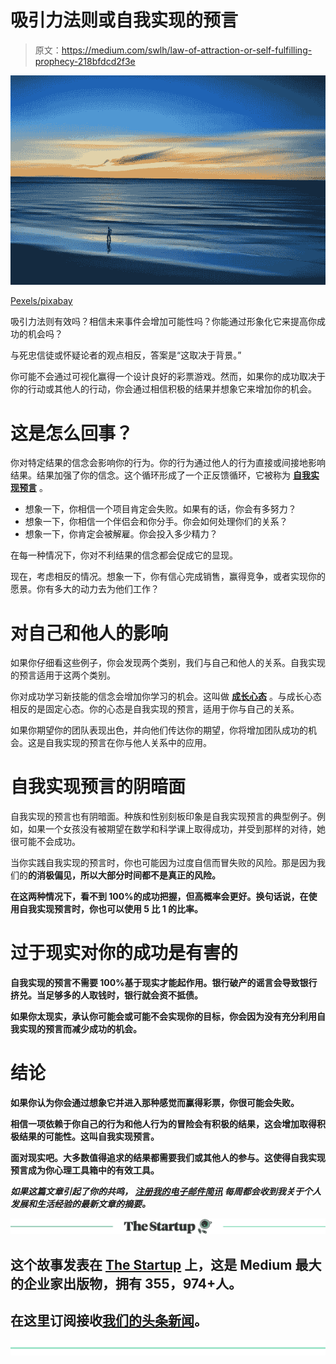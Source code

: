 # 吸引力法则或自我实现的预言

> 原文：<https://medium.com/swlh/law-of-attraction-or-self-fulfilling-prophecy-218bfdcd2f3e>

![](img/5c26fcc73fa73deff18352169142b79f.png)

[Pexels/pixabay](https://pixabay.com/en/beach-calm-dawn-dusk-landscape-1850218/)

吸引力法则有效吗？相信未来事件会增加可能性吗？你能通过形象化它来提高你成功的机会吗？

与死忠信徒或怀疑论者的观点相反，答案是“这取决于背景。”

你可能不会通过可视化赢得一个设计良好的彩票游戏。然而，如果你的成功取决于你的行动或其他人的行动，你会通过相信积极的结果并想象它来增加你的机会。

# 这是怎么回事？

你对特定结果的信念会影响你的行为。你的行为通过他人的行为直接或间接地影响结果。结果加强了你的信念。这个循环形成了一个正反馈循环，它被称为 [**自我实现预言**](https://en.wikipedia.org/wiki/Self-fulfilling_prophecy) 。

*   想象一下，你相信一个项目肯定会失败。如果有的话，你会有多努力？
*   想象一下，你相信一个伴侣会和你分手。你会如何处理你们的关系？
*   想象一下，你肯定会被解雇。你会投入多少精力？

在每一种情况下，你对不利结果的信念都会促成它的显现。

现在，考虑相反的情况。想象一下，你有信心完成销售，赢得竞争，或者实现你的愿景。你有多大的动力去为他们工作？

# 对自己和他人的影响

如果你仔细看这些例子，你会发现两个类别，我们与自己和他人的关系。自我实现的预言适用于这两个类别。

你对成功学习新技能的信念会增加你学习的机会。这叫做 [**成长心态**](https://ideavisionaction.com/personal-development/a-simple-shift-in-mindset-can-change-your-life/) 。与成长心态相反的是固定心态。你的心态是自我实现的预言，适用于你与自己的关系。

如果你期望你的团队表现出色，并向他们传达你的期望，你将增加团队成功的机会。这是自我实现的预言在你与他人关系中的应用。

# 自我实现预言的阴暗面

自我实现的预言也有阴暗面。种族和性别刻板印象是自我实现预言的典型例子。例如，如果一个女孩没有被期望在数学和科学课上取得成功，并受到那样的对待，她很可能不会成功。

当你实践自我实现的预言时，你也可能因为过度自信而冒失败的风险。那是因为我们的[](https://ideavisionaction.com/personal-development/your-perception-of-reality-is-skewed/)**的消极偏见，所以大部分时间都不是真正的风险。**

**在这两种情况下，看不到 100%的成功把握，但高概率会更好。换句话说，在使用自我实现预言时，你也可以使用 5 比 1 的比率。**

# **过于现实对你的成功是有害的**

**自我实现的预言不需要 100%基于现实才能起作用。银行破产的谣言会导致银行挤兑。当足够多的人取钱时，银行就会资不抵债。**

**如果你太现实，承认你可能会或可能不会实现你的目标，你会因为没有充分利用自我实现的预言而减少成功的机会。**

# **结论**

**如果你认为你会通过想象它并进入那种感觉而赢得彩票，你很可能会失败。**

**相信一项依赖于你自己的行为和他人行为的冒险会有积极的结果，这会增加取得积极结果的可能性。这叫自我实现预言。**

**面对现实吧。大多数值得追求的结果都需要我们或其他人的参与。这使得自我实现预言成为你心理工具箱中的有效工具。**

*****如果这篇文章引起了你的共鸣，*** [***注册我的电子邮件简讯***](https://ideavisionaction.com/email-newsletter/) ***每周都会收到我关于个人发展和生活经验的最新文章的摘要。*****

**[![](img/308a8d84fb9b2fab43d66c117fcc4bb4.png)](https://medium.com/swlh)**

## **这个故事发表在 [The Startup](https://medium.com/swlh) 上，这是 Medium 最大的企业家出版物，拥有 355，974+人。**

## **在这里订阅接收[我们的头条新闻](http://growthsupply.com/the-startup-newsletter/)。**

**[![](img/b0164736ea17a63403e660de5dedf91a.png)](https://medium.com/swlh)**